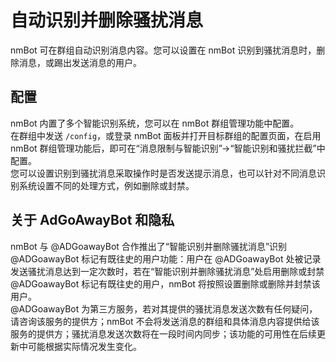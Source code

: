 # 自动识别并删除骚扰消息

nmBot 可在群组自动识别消息内容。您可以设置在 nmBot 识别到骚扰消息时，删除消息，或踢出发送消息的用户。

## 配置
nmBot 内置了多个智能识别系统，您可以在 nmBot 群组管理功能中配置。  
在群组中发送 `/config`，或登录 nmBot 面板并打开目标群组的配置页面，在启用 nmBot 群组管理功能后，即可在“消息限制与智能识别”->“智能识别和骚扰拦截”中配置。  
您可以设置识别到骚扰消息采取操作时是否发送提示消息，也可以针对不同消息识别系统设置不同的处理方式，例如删除或封禁。

## 关于 AdGoAwayBot 和隐私
nmBot 与 @ADGoawayBot 合作推出了“智能识别并删除骚扰消息”识别 @ADGoawayBot 标记有既往史的用户功能：用户在 @ADGoawayBot 处被记录发送骚扰消息达到一定次数时，若在“智能识别并删除骚扰消息”处启用删除或封禁 @ADGoawayBot 标记有既往史的用户，nmBot 将按照设置删除或删除并封禁该用户。  
@ADGoawayBot 为第三方服务，若对其提供的骚扰消息发送次数有任何疑问，请咨询该服务的提供方；nmBot 不会将发送消息的群组和具体消息内容提供给该服务的提供方；骚扰消息发送次数将在一段时间内同步；该功能的可用性在后续更新中可能根据实际情况发生变化。